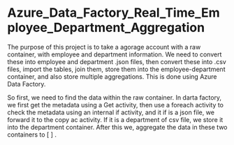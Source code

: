# Azure_Data_Factory_Real_Time_Employee_Department_Aggregation
The purpose of this project is to take a agorage account with a raw container, with employee and department information. We need to convert these into employee and department .json files, then convert these into .csv files, import the tables, join them, 
store them into the employee-department container, and also store multiple aggregations. This is done using Azure Data Factory.

So first, we need to find the data within the raw container. In darta factory, we first get the metadata using a Get activity, then use a foreach activity to check the metadata using an internal if activity, and it if is a json file, we forward it to the copy ac
activity. If it is a department of csv file, we store it into the department container. After this we, aggregate the data in these two containers to [   ] .

